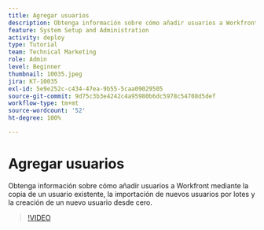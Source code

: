 ```yaml
---
title: Agregar usuarios
description: Obtenga información sobre cómo añadir usuarios a Workfront mediante la copia de un usuario existente, la importación de nuevos usuarios por lotes y la creación de un nuevo usuario desde cero.
feature: System Setup and Administration
activity: deploy
type: Tutorial
team: Technical Marketing
role: Admin
level: Beginner
thumbnail: 10035.jpeg
jira: KT-10035
exl-id: 5e9e252c-c434-47ea-9b55-5caa09029505
source-git-commit: 9d75c3b3e4242c4a95980b6dc5978c54708d5def
workflow-type: tm+mt
source-wordcount: '52'
ht-degree: 100%

---
```


# Agregar usuarios

Obtenga información sobre cómo añadir usuarios a Workfront mediante la copia de un usuario existente, la importación de nuevos usuarios por lotes y la creación de un nuevo usuario desde cero.

>[!VIDEO](https://video.tv.adobe.com/v/3427085/?quality=12&learn=on)


